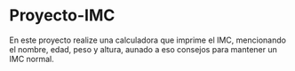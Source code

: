 # Proyecto-IMC
 En este proyecto realize una calculadora que imprime el IMC, mencionando el nombre, edad, peso y altura,
 aunado a eso consejos para mantener un IMC normal.
